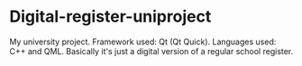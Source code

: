 # Digital-register-uniproject
My university project. Framework used: Qt (Qt Quick). Languages used: C++ and QML. Basically it's just a digital version of a regular school register.
